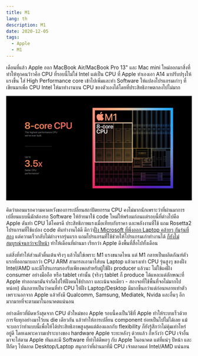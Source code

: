 ```yaml
---
title: M1
lang: th
description: M1
date: 2020-12-05
tags:
  - Apple
  - M1
---
```


เดือนที่แล้ว Apple ออก MacBook Air/MacBook Pro 13" และ Mac mini ใหม่ออกมาสิ่งที่ทำให้ทุกคนว้าวคือ CPU ที่รอบนี้ไม่ใช่ Intel แต่เป็น CPU ที่ Apple ทำเองเอา A14 มาปรับปรุงให้แรงขึ้น ใส่ High Performance core เข้าไปเพิ่มและทำ Software ให้แปลงโปรแกรมเก่าๆ ที่เขียนมาเพื่อ CPU Intel ให้มาทำงานบน CPU ของตัวเองได้โดยที่ประสิทธิภาพตกลงไปไม่มาก

![8-core, 4x Firestorm, 4x Icestorm](Apple_m1-chip-8-core-cpu-chart_11102020.jpg)

คิดว่าตอนแรกความคาดหวังของการเปลี่ยนสถาปัตยกรรม CPU คงไม่มากนักเพราะว่าที่ผ่านมาการเปลี่ยนแบบนี้มักต้องรอ Software ให้ย้ายมาใช้ code ใหม่ให้พร้อมก่อนแต่รอบนี้ที่ต่างไปคือ Apple ดันทำ CPU ได้โคตรดี ประสิทธิภาพแรงเมื่อเทียบกับราคา และพลังงานที่ใช้ แถม Rosetta2 โปรแกรมที่ใช้แปลง code ดันทำงานได้ดี ดีกว่า[ฝั่ง Microsoft ที่พึ่งออก Laptop คล้ายๆ กันรุ่นที่สอง](https://www.theverge.com/2020/10/23/21526702/microsoft-surface-pro-x-2020-review-arm-windows-10-apps-features-specs-price) แต่ความเร็วกลับไม่ต่างจากรุ่นแรก แถมโปรแกรมที่ใช้ช่วยให้โปรแกรมเก่าทำงานได้ [ก็ยังไม่สมบูรณ์จนกว่าจะปีหน้า](https://www.theverge.com/2020/9/30/21495510/microsoft-windows-on-arm-x64-app-emulation) ทำให้เดือนที่ผ่านมา เรียกว่า Apple ดึงพื้นที่สื่อไปทั้งเดือน

แต่สิ่งที่ทำให้ส่วนตัวตื่นเต้นจริงๆ แล้วไม่ใช่เพราะ M1 แรงขนาดไหน แต่ M1 กลายเป็นผลิตภัณฑ์ตัวแรกที่ออกมาบอกว่า CPU ARM สามารถเอามาใส่บน Laptop แล้วแรงเท่า CPU รุ่นสูงๆ ของฝั่ง Intel/AMD และมีโปรแกรมรองรับเพียงพอสำหรับผู้ใช้ฝั่ง producer แล้วนะ ไม่ใช้แค่ฝั่ง consumer อย่างมือถือ หรือ tablet เท่านั้น (จริงๆ tablet ก็ produce ได้แหละแต่ลักษณะที่ Apple ทำออกมามันจำกัดไปให้ฝั่งคนใช้ปากกา และเน้นจอเดียว - สองจอที่ใช้พื้นที่จอไม่มากไปหน่อย) มันกลายเป็นว่าคนที่ทำ CPU ให้ฝั่ง Laptop/Desktop มีมากขึ้นกว่าแต่ก่อนหลายเท่าตัว เพราะนอกจาก Apple แล้วยังมี Qualcomm, Samsung, Mediatek, Nvida และอื่นๆ อีกมากมายที่จะตามมาในอนาคตแน่นอน

อย่างเดียวที่ผิดหวังสุดจาก CPU ตัวใหม่ของ Apple รอบนี้คงเป็นวิธีที่ Apple ทำให้ระบบเร็วด้วยการจับทุกอย่างมาไว้บน die เดียวกัน แล้วทำให้การเปลี่ยน component ย่อยเป็นไปไม่ได้เลย แม้จะบอกว่าทำแบบนี้เพื่อให้ได้ประสิทธิภาพสูงสุดแต่ต้องแลกกับ flexibility ก็ยังรู้สึกว่าไม่คุ้มเท่าไหร่อยู่ดี โดยเฉพาะความเปราะบางของ hardware Apple ระยะหลังๆ ด้วยแล้ว ก็หวังว่า CPU เจ้าอื่นมาจะไล่ตาม Apple ทันและมี Software ที่ทำได้ดีพอๆ กับ Apple ในอนาคต แต่ที่แน่ๆ ปีหน้า และปีถัดๆ ไปตลาด Desktop/Laptop สนุกกว่าที่ผ่านมาที่มี CPU เจ้าตลาดแค่ Intel/AMD แน่นอน
